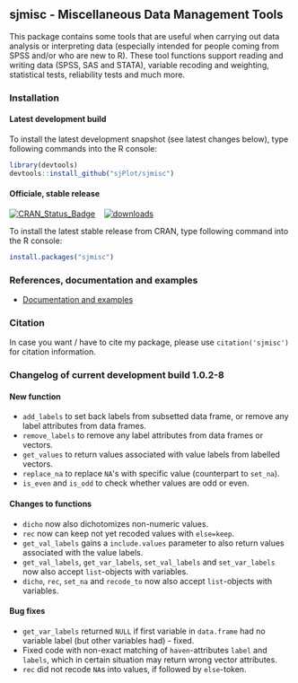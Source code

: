 sjmisc - Miscellaneous Data Management Tools
------------------------------------------------------------------------------
This package contains some tools that are useful when carrying out data analysis or interpreting data (especially intended for people coming from SPSS and/or who are new to R). These tool functions support reading and writing data (SPSS, SAS and STATA), variable recoding and weighting, statistical tests, reliability tests and much more.


### Installation

#### Latest development build

To install the latest development snapshot (see latest changes below), type following commands into the R console:

```r
library(devtools)
devtools::install_github("sjPlot/sjmisc")
```

#### Officiale, stable release
[![CRAN_Status_Badge](http://www.r-pkg.org/badges/version/sjmisc)](http://cran.r-project.org/web/packages/sjmisc)
&#160;&#160;
[![downloads](http://cranlogs.r-pkg.org/badges/sjmisc)](http://cranlogs.r-pkg.org/)

To install the latest stable release from CRAN, type following command into the R console:

```r
install.packages("sjmisc")
```

### References, documentation and examples

- [Documentation and examples](http://www.strengejacke.de/sjPlot/)


### Citation

In case you want / have to cite my package, please use `citation('sjmisc')` for citation information. 


### Changelog of current development build 1.0.2-8

#### New function
* `add_labels` to set back labels from subsetted data frame, or remove any label attributes from data frames.
* `remove_labels` to remove any label attributes from data frames or vectors.
* `get_values` to return values associated with value labels from labelled vectors.
* `replace_na` to replace `NA`'s with specific value (counterpart to `set_na`).
* `is_even` and `is_odd` to check whether values are odd or even.

#### Changes to functions
* `dicho` now also dichotomizes non-numeric values.
* `rec` now can keep not yet recoded values with `else=keep`.
* `get_val_labels` gains a `include.values` parameter to also return values associated with the value labels.
* `get_val_labels`, `get_var_labels`, `set_val_labels` and `set_var_labels` now also accept `list`-objects with variables.
* `dicho`, `rec`, `set_na` and `recode_to` now also accept `list`-objects with variables.

#### Bug fixes
* `get_var_labels` returned `NULL` if first variable in `data.frame` had no variable label (but other variables had) - fixed.
* Fixed code with non-exact matching of `haven`-attributes `label` and `labels`, which in certain situation may return wrong vector attributes.
* `rec` did not recode `NA`s into values, if followed by `else`-token.
